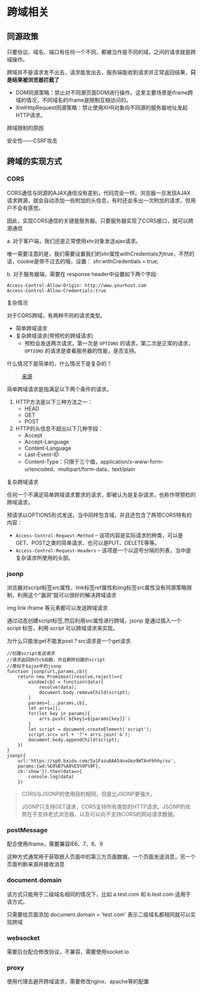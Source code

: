 # 跨域相关

## 同源政策

只要协议、域名、端口有任何一个不同，都被当作是不同的域，之间的请求就是跨域操作。

跨域并不是请求发不出去，请求能发出去，服务端能收到请求并正常返回结果，**只是结果被浏览器拦截了**

* DOM同源策略：禁止对不同源页面DOM进行操作。这里主要场景是iframe跨域的情况，不同域名的iframe是限制互相访问的。
* XmlHttpRequest同源策略：禁止使用XHR对象向不同源的服务器地址发起HTTP请求。

跨域限制的原因

安全性——CSRF攻击

## 跨域的实现方式

### CORS

CORS通信与同源的AJAX通信没有差别，代码完全一样。浏览器一旦发现AJAX请求跨源，就会自动添加一些附加的头信息，有时还会多出一次附加的请求，但用户不会有感觉。

因此，实现CORS通信的关键是服务器。只要服务器实现了CORS接口，就可以跨源通信

a. 对于客户端，我们还是正常使用xhr对象发送ajax请求。

唯一需要注意的是，我们需要设置我们的xhr属性withCredentials为true，不然的话，cookie是带不过去的哦，设置： xhr.withCredentials = true;

b. 对于服务器端，需要在 response header中设置如下两个字段:

```JS
Access-Control-Allow-Origin: http://www.yourhost.com
Access-Control-Allow-Credentials:true
```

复杂情况

对于CORS跨域，有两种不同的请求类型。

* 简单跨域请求
* 复杂跨域请求(带预检的跨域请求)
  * 预检会发送两次请求，第一次是 `OPTIONS` 的请求，第二次是正常的请求， `OPTIONS` 的请求是查看服务器的性能，是否支持。

什么情况下是简单的，什么情况下是复杂的？

> [来源](https://juejin.im/post/5c46af87e51d4552232feaeb)

简单跨域请求是指满足以下两个条件的请求。

1. HTTP方法是以下三种方法之一：
   * HEAD
   * GET
   * POST
2. HTTP的头信息不超出以下几种字段：
   * Accept
   * Accept-Language
   * Content-Language
   * Last-Event-ID
   * Content-Type：只限于三个值，application/x-www-form-urlencoded、multipart/form-data、text/plain

复杂跨域请求

任何一个不满足简单跨域请求要求的请求，即被认为是复杂请求，也称作带预检的跨域请求。

预请求以OPTIONS形式发送，当中同样包含域，并且还包含了两项CORS特有的内容：

* `Access-Control-Request-Method` – 该项内容是实际请求的种类，可以是GET、POST之类的简单请求，也可以是PUT、DELETE等等。
* `Access-Control-Request-Headers` – 该项是一个以逗号分隔的列表，当中是复杂请求所使用的头部。

### jsonp

浏览器对script标签src属性、link标签ref属性和img标签src属性没有同源策略限制，利用这个“漏洞”就可以很好的解决跨域请求

img link iframe 等元素都可以发送跨域请求

通过动态创建script标签,然后利用src属性进行跨域，jsonp 是通过插入一个 script 标签，利用 script 可以跨域请求来实现。

为什么只能发get不能发post？src请求是一个get请求

```JS
//创建script发送请求
//请求返回执行cb函数，并且删除创建的script
//类似于$ajax中的jsonp
function jsonp(url,params,cb){
    return new Promimse((resolve,reject)=>{
        window[cb] = function(data){
            resolve(data);
            document.body.removeChild(script);
        }
        params={...params,cb},
        let arrs=[];
        for(let key in params){
            arrs.push(`${key}=${params[key]}`)
        }
        let script = document.createElement('script');
        script.src= url + '?'+ arrs.join('&');
        document.body.appendChild(script);
    })
}
jsonp({
    url:'https://sp0.baidu.com/5a1Fazu8AA54nxGko9WTAnF6hhy/su',
    params:{wd:%E8%B7%A8%E5%9F%9F},
    cb:'show'}).then(data=>{
        console.log(data)
    })
```

> CORS与JSONP的使用目的相同，但是比JSONP更强大。
>
> JSONP只支持GET请求，CORS支持所有类型的HTTP请求。JSONP的优势在于支持老式浏览器，以及可以向不支持CORS的网站请求数据。

### postMessage

配合使用iframe，需要兼容IE6、7、8、9

这种方式通常用于获取嵌入页面中的第三方页面数据。一个页面发送消息，另一个页面判断来源并接收消息

### document.domain

该方式只能用于二级域名相同的情况下，比如 a.test.com 和 b.test.com 适用于该方式。

只需要给页面添加 document.domain = 'test.com' 表示二级域名都相同就可以实现跨域

### websocket

需要后台配合修改协议，不兼容，需要使用socket.io

### proxy

使用代理去避开跨域请求，需要修改nginx、apache等的配置
